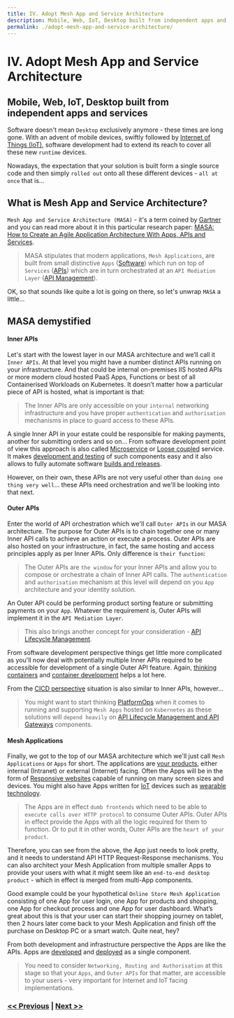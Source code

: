 ```yaml
---
title: IV. Adopt Mesh App and Service Architecture
description: Mobile, Web, IoT, Desktop built from independent apps and services
permalink: ./adopt-mesh-app-and-service-architecture/
---
```


# IV. Adopt Mesh App and Service Architecture

## Mobile, Web, IoT, Desktop built from independent apps and services

Software doesn't mean `Desktop` exclusively anymore - these times are long gone. With an advent of mobile devices, swiftly followed by [Internet of Things (IoT)](https://en.wikipedia.org/wiki/Internet_of_things), software development had to extend its reach to cover all these new `runtime` devices.

Nowadays, the expectation that your solution is built form a single source code and then simply `rolled out` onto all these different devices - `all at once` that is...

## What is Mesh App and Service Architecture?

`Mesh App and Service Architecture (MASA)` - it's a term coined by [Gartner](https://www.gartner.com/en) and you can read more about it in this particular research paper: [MASA: How to Create an Agile Application Architecture With Apps, APIs and Services](https://www.gartner.com/en/documents/3980382).

> MASA stipulates that modern applications, `Mesh Applications`, are built from small distinctive `Apps` ([Software](https://en.wikipedia.org/wiki/Application_software)) which run on top of `Services` ([APIs](https://en.wikipedia.org/wiki/API)) which are in turn orchestrated at an `API Mediation Layer` ([API Management](https://en.wikipedia.org/wiki/API_management)).

OK, so that sounds like quite a lot is going on there, so let's unwrap `MASA` a little...

## MASA demystified

#### Inner APIs

Let's start with the lowest layer in our MASA architecture and we’ll call it `Inner APIs`. At that level you might have a number distinct APIs running on your infrastructure. And that could be internal on-premises IIS hosted APIs or more modern cloud hosted PaaS Apps, Functions or best of all Containerised Workloads on Kubernetes. It doesn’t matter how a particular piece of API is hosted, what is important is that:

> The Inner APIs are only accessible on your `internal` networking infrastructure and you have proper `authentication` and `authorisation` mechanisms in place to guard access to these APIs.

A single Inner API in your estate could be responsible for making payments, another for submitting orders and so on... From software development point of view this approach is also called [Microservice](https://en.wikipedia.org/wiki/Microservices) or [Loose coupled](https://en.wikipedia.org/wiki/Loose_coupling) service. It makes [development and testing](./design-container-ready-development) of such components easy and it also allows to fully automate software [builds and releases](./start-early-with-cicd-and-automation).

However, on their own, these APIs are not very useful other than `doing one thing very well`... these APIs need orchestration and we'll be looking into that next.

#### Outer APIs

Enter the world of API orchestration which we'll call `Outer APIs` in our MASA architecture. The purpose for Outer APIs is to chain together one or many Inner API calls to achieve an action or execute a process. Outer APIs are also hosted on your infrastructure, in fact, the same hosting and access principles apply as per Inner APIs. Only difference is `their function`:

> The Outer APIs are `the window` for your Inner APIs and allow you to compose or orchestrate a chain of Inner API calls. The `authentication` and `authorisation` mechanism at this level will depend on you `App` architecture and your identity solution.

An Outer API could be performing product sorting feature or submitting payments on your `App`. Whatever the requirement is, Outer APIs will implement it in the `API Mediation Layer`.

> This also brings another concept for your consideration - [API Lifecycle Management](./api-lifecycle-management-is-the-future).

From software development perspective things get little more complicated as you'll now deal with potentially multiple Inner APIs required to be accessible for development of a single Outer API feature. Again, [thinking containers](./start-thinking-containers) and [container development](./design-container-ready-development) helps a lot here.

From the [CICD perspective](./start-early-with-cicd-and-automation) situation is also similar to Inner APIs, however...

> You might want to start thinking [PlatformOps](./consider-platformops-for-delivering-software) when it comes to running and supporting `Mesh Apps` hosted on `Kubernetes` as these solutions will `depend heavily` on [API Lifecycle Management and API Gateways](./api-lifecycle-management-is-the-future) components.

#### Mesh Applications

Finally, we got to the top of our MASA architecture which we'll just call `Mesh Applications` or `Apps` for short. The applications are [your products](./embrace-product-oriented-delivery-model), either internal (Intranet) or external (Internet) facing. Often the Apps will be in the form of [Responsive websites](https://en.wikipedia.org/wiki/Responsive_web_design) capable of running on many screen sizes and devices. You might also have Apps written for [IoT](https://en.wikipedia.org/wiki/Internet_of_things) devices such as [wearable technology](https://en.wikipedia.org/wiki/Wearable_technology).

> The Apps are in effect `dumb frontends` which need to be able to `execute calls over HTTP protocol` to consume Outer APIs. Outer APIs in effect provide the Apps with all the logic required for them to function. Or to put it in other words, Outer APIs are the `heart of your product`.

Therefore, you can see from the above, the App just needs to look pretty, and it needs to understand API HTTP Request-Response mechanisms. You can also architect your Mesh Application from multiple smaller Apps to provide your users with what it might seem like an `end-to-end desktop product` - which in effect is merged from multi-App components.

Good example could be your hypothetical `Online Store Mesh Application` consisting of one App for user login, one App for products and shopping, one App for checkout process and one App for user dashboard. What’s great about this is that your user can start their shopping journey on tablet, then 2 hours later come back to your Mesh Application and finish off the purchase on Desktop PC or a smart watch. Quite neat, hey?

From both development and infrastructure perspective the Apps are like the APIs. Apps are [developed](./design-container-ready-development) and [deployed](./start-early-with-cicd-and-automation) as a single component.

> You need to consider `Networking, Routing and Authorisation` at this stage so that your `Apps`, and `Outer APIs` for that matter, are accessible to your users - very important for Internet and IoT facing implementations.

### [<< Previous](./embed-least-privileged-approach) | [Next >>](./start-early-with-cicd-and-automation)